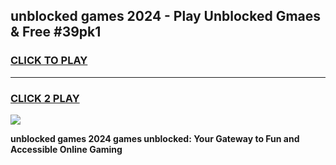 
## unblocked games 2024 - Play Unblocked Gmaes & Free #39pk1
<h3>
<a href="https://news.freeplayer.one?title=unblocked_games_2024&ref=24F">CLICK TO PLAY</a></h3>
<hr>

<h3>
<a href="https://news.freeplayer.one?title=unblocked_games_2024&ref=24F">CLICK 2 PLAY</a>
  
</h3>

<a href="https://news.freeplayer.one?title=unblocked_games_2024&ref=24F/"><img src="https://clearcache.store/games.png"></a>


**unblocked games 2024 games unblocked: Your Gateway to Fun and Accessible Online Gaming**
